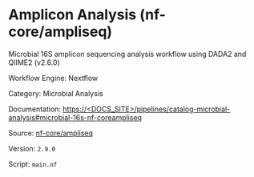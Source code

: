 # Amplicon Analysis (nf-core/ampliseq)

Microbial 16S amplicon sequencing analysis workflow using DADA2 and QIIME2 (v2.6.0)


Workflow Engine: Nextflow


Category: Microbial Analysis


Documentation: [https://<DOCS_SITE>/pipelines/catalog-microbial-analysis#microbial-16s-nf-coreampliseq](https://<DOCS_SITE>/pipelines/catalog-microbial-analysis#microbial-16s-nf-coreampliseq)


Source: [nf-core/ampliseq](nf-core/ampliseq)


Version: `2.9.0`


Script: `main.nf`
